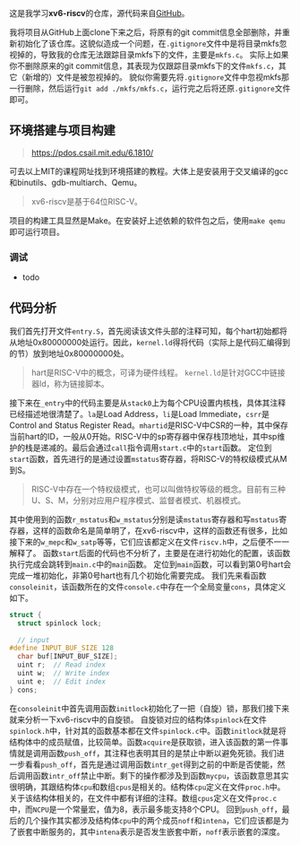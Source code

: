 这是我学习**xv6-riscv**的仓库，源代码来自[GitHub](https://github.com/mit-pdos/xv6-riscv/)。

我将项目从GitHub上面clone下来之后，将原有的git commit信息全部删除，并重新初始化了该仓库。这貌似造成一个问题，在`.gitignore`文件中是将目录mkfs忽视掉的，导致我的仓库无法跟踪目录mkfs下的文件，主要是`mkfs.c`。
实际上如果你不删除原来的git commit信息，其表现为仅跟踪目录mkfs下的文件`mkfs.c`，其它（新增的）文件是被忽视掉的。
貌似你需要先将`.gitignore`文件中忽视mkfs那一行删除，然后运行`git add ./mkfs/mkfs.c`，运行完之后将还原`.gitignore`文件即可。

## 环境搭建与项目构建

> https://pdos.csail.mit.edu/6.1810/

可去以上MIT的课程网址找到环境搭建的教程。大体上是安装用于交叉编译的gcc和binutils、gdb-multiarch、Qemu。
> xv6-riscv是基于64位RISC-V。

项目的构建工具显然是Make。在安装好上述依赖的软件包之后，使用`make qemu`即可运行项目。

### 调试

- todo

## 代码分析

我们首先打开文件`entry.S`，首先阅读该文件头部的注释可知，每个hart初始都将从地址0x80000000处运行。因此，`kernel.ld`得将代码（实际上是代码汇编得到的节）放到地址0x80000000处。
> hart是RISC-V中的概念，可译为硬件线程。
> `kernel.ld`是针对GCC中链接器ld，称为链接脚本。

接下来在`_entry`中的代码主要是从`stack0`上为每个CPU设置内核栈，具体其注释已经描述地很清楚了。`la`是Load Address，`li`是Load Immediate，`csrr`是Control and Status Register Read。`mhartid`是RISC-V中CSR的一种，其中保存当前hart的ID，一般从0开始。RISC-V中的sp寄存器中保存栈顶地址，其中sp维护的栈是递减的。最后会通过`call`指令调用`start.c`中的`start`函数。
定位到`start`函数，首先进行的是通过设置`mstatus`寄存器，将RISC-V的特权级模式从M到S。
> RISC-V中存在一个特权级模式，也可以叫做特权等级的概念。目前有三种U、S、M，分别对应用户程序模式、监督者模式、机器模式。

其中使用到的函数`r_mstatus`和`w_mstatus`分别是读`mstatus`寄存器和写`mstatus`寄存器，这样的函数命名是简单明了，在xv6-riscv中，这样的函数还有很多，比如接下来的`w_mepc`和`w_satp`等等，它们应该都定义在文件`riscv.h`中，之后便不一一解释了。
函数`start`后面的代码也不分析了，主要是在进行初始化的配置，该函数执行完成会跳转到`main.c`中的`main`函数。
定位到`main`函数，可以看到第0号hart会完成一堆初始化，非第0号hart也有几个初始化需要完成。
我们先来看函数`consoleinit`，该函数所在的文件`console.c`中存在一个全局变量`cons`，具体定义如下。
```c
struct {
  struct spinlock lock;
  
  // input
#define INPUT_BUF_SIZE 128
  char buf[INPUT_BUF_SIZE];
  uint r;  // Read index
  uint w;  // Write index
  uint e;  // Edit index
} cons;
```
在`consoleinit`中首先调用函数`initlock`初始化了一把（自旋）锁，那我们接下来就来分析一下xv6-riscv中的自旋锁。
自旋锁对应的结构体`spinlock`在文件`spinlock.h`中，针对其的函数基本都在文件`spinlock.c`中。函数`initlock`就是将结构体中的成员赋值，比较简单。函数`acquire`是获取锁，进入该函数的第一件事情就是调用函数`push_off`，其注释也表明其目的是禁止中断以避免死锁。我们进一步看看`push_off`，首先是通过调用函数`intr_get`得到之前的中断是否使能，然后调用函数`intr_off`禁止中断。剩下的操作都涉及到函数`mycpu`，该函数意思其实很明确，其跟结构体`cpu`和数组`cpus`是相关的。结构体`cpu`定义在文件`proc.h`中。关于该结构体相关的，在文件中都有详细的注释。数组`cpus`定义在文件`proc.c`中，而`NCPU`是一个常量宏，值为8，表示最多能支持8个CPU。
回到`push_off`，最后的几个操作其实都涉及结构体`cpu`中的两个成员`noff`和`intena`，它们应该都是为了嵌套中断服务的，其中`intena`表示是否发生嵌套中断，`noff`表示嵌套的深度。


